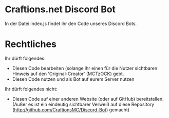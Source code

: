 # Craftions.net Discord Bot
In der Datei index.js findet ihr den Code unseres Discord Bots. 

# Rechtliches
Ihr dürft folgendes:
- Diesen Code bearbeiten (solange ihr einen für die Nutzer sichtbaren Hinweis auf den 'Original-Creator' (MCTzOCK) gebt.
- Diesen Code nutzen und als Bot auf eurem Server nutzen

Ihr dürft folgendes nicht:
- Diesen Code auf einer anderen Website (oder auf GitHub) bereitstellen. (Außer es ist ein eindeutig sichtbarer Verweiß auf diese Repository (http://github.com/CraftionsMC/Discord-Bot) gemacht)
